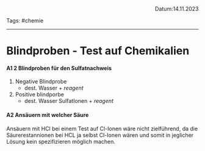 <p align="right">Datum:14.11.2023</p>

Tags: #chemie 

---

# Blindproben - Test auf Chemikalien
#### A1 2 Blindproben für den Sulfatnachweis
1. Negative Blindprobe
	- dest. Wasser + *reagent*
2. Positive blindporbe
	- dest. Wasser SulfatIonen + *reagent*

#### A2 Ansäuern mit welcher Säure
Ansäuern mit HCl bei einem Test auf Cl-Ionen wäre nicht zielführend, da die Säurerestannionen bei HCL ja selbst Cl-Ionen wären und somit in jeglicher Lösung kein spezifizieren möglich machen. 
